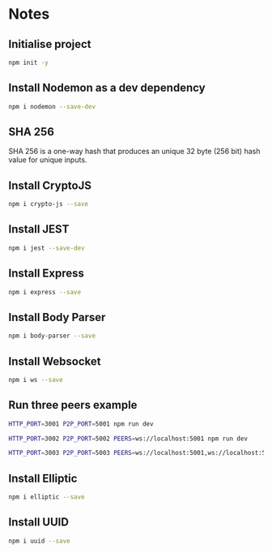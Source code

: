 # Notes
## Initialise project
```bash
npm init -y
```

## Install Nodemon as a dev dependency
```bash
npm i nodemon --save-dev
```

## SHA 256
SHA 256 is a one-way hash that produces an unique 32 byte (256 bit) hash value for unique inputs.

## Install CryptoJS
```bash
npm i crypto-js --save
```
## Install JEST
```bash
npm i jest --save-dev
```

## Install Express
```bash
npm i express --save
```

## Install Body Parser
```bash
npm i body-parser --save
```

## Install Websocket
```bash
npm i ws --save
```

## Run three peers example
```bash
HTTP_PORT=3001 P2P_PORT=5001 npm run dev
```
```bash
HTTP_PORT=3002 P2P_PORT=5002 PEERS=ws://localhost:5001 npm run dev
```

```bash
HTTP_PORT=3003 P2P_PORT=5003 PEERS=ws://localhost:5001,ws://localhost:5002 npm run dev
```

## Install Elliptic
```bash
npm i elliptic --save
```

## Install UUID
```bash
npm i uuid --save
```